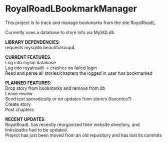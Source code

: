 # RoyalRoadLBookmarkManager

This project is to track and manage bookmarks from the site RoyalRoadL.

Currently uses a database to store info via MySQLdb

**LIBRARY DEPENDENCIES**: \
  requests
  mysqldb
  beautifulsoup4

**CURRENT FEATURES**: \
  Log into mysql database \
  Log into royalroadl -> crashes on failed login \
  Read and parse all stories/chapters the logged in user has bookmarked 
  
**PLANNED FEATURES**: \
  Drop story from bookmarks and remove from db \
  Leave review \
  Send text sporadically or on updates from stories (favorites?) \
  Create story \
  Post chapters 

**RECENT UPDATES**: \
  RoyalRoadL has recently reorganized their website directory, and links/paths had to be updated. \
  Project has just been moved from an old repository and has lost its commits 
